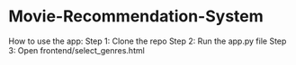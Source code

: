 # Movie-Recommendation-System
How to use the app:
Step 1: Clone the repo
Step 2: Run the app.py file
Step 3: Open frontend/select_genres.html

